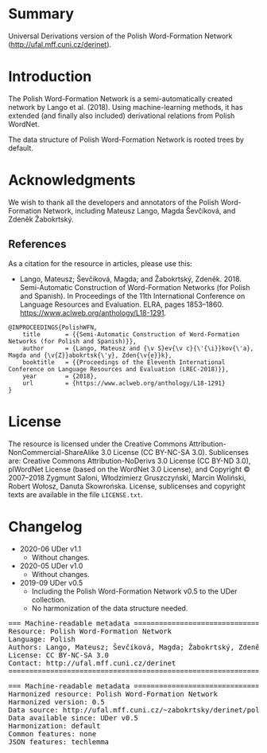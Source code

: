 # Summary

Universal Derivations version of the Polish Word-Formation Network (http://ufal.mff.cuni.cz/derinet).


# Introduction

The Polish Word-Formation Network is a semi-automatically created network by Lango et al. (2018). Using machine-learning methods, it has extended (and finally also included) derivational relations from Polish WordNet.

The data structure of Polish Word-Formation Network is rooted trees by default.


# Acknowledgments

We wish to thank all the developers and annotators of the Polish Word-Formation Network, including Mateusz Lango, Magda Ševčíková, and Zdeněk Žabokrtský.


## References

As a citation for the resource in articles, please use this:

* Lango, Mateusz; Ševčíková, Magda; and Žabokrtský, Zdeněk. 2018. Semi-Automatic Construction of Word-Formation Networks (for Polish and Spanish). In Proceedings of the 11th International Conference on Language Resources and Evaluation. ELRA, pages 1853–1860. https://www.aclweb.org/anthology/L18-1291.

```
@INPROCEEDINGS{PolishWFN,
    title       = {{Semi-Automatic Construction of Word-Formation Networks (for Polish and Spanish)}},
    author      = {Lango, Mateusz and {\v S}ev{\v c}{\'{\i}}kov{\'a}, Magda and {\v{Z}}abokrtsk{\'y}, Zden{\v{e}}k},
    booktitle   = {{Proceedings of the Eleventh International Conference on Language Resources and Evaluation (LREC-2018)}},
    year        = {2018},
    url         = {https://www.aclweb.org/anthology/L18-1291}
}
```


# License

The resource is licensed under the Creative Commons Attribution-NonCommercial-ShareAlike 3.0 License (CC BY-NC-SA 3.0). Sublicenses are: Creative Commons Attribution-NoDerivs 3.0 License (CC BY-ND 3.0), plWordNet License (based on the WordNet 3.0 License), and Copyright © 2007–2018 Zygmunt Saloni, Włodzimierz Gruszczyński, Marcin Woliński, Robert Wołosz, Danuta Skowrońska.
License, sublicenses and copyright texts are available in the file `LICENSE.txt`.


# Changelog

* 2020-06 UDer v1.1
    * Without changes.
* 2020-05 UDer v1.0
    * Without changes.
* 2019-09 UDer v0.5
    * Including the Polish Word-Formation Network v0.5 to the UDer collection.
    * No harmonization of the data structure needed.


<pre>
=== Machine-readable metadata =================================================
Resource: Polish Word-Formation Network
Language: Polish
Authors: Lango, Mateusz; Ševčíková, Magda; Žabokrtský, Zdeněk
License: CC BY-NC-SA 3.0
Contact: http://ufal.mff.cuni.cz/derinet
===============================================================================
</pre>

<pre>
=== Machine-readable metadata =================================================
Harmonized resource: Polish Word-Formation Network
Harmonized version: 0.5
Data source: http://ufal.mff.cuni.cz/~zabokrtsky/derinet/polish-wfn-0.5.zip
Data available since: UDer v0.5
Harmonization: default
Common features: none
JSON features: techlemma
